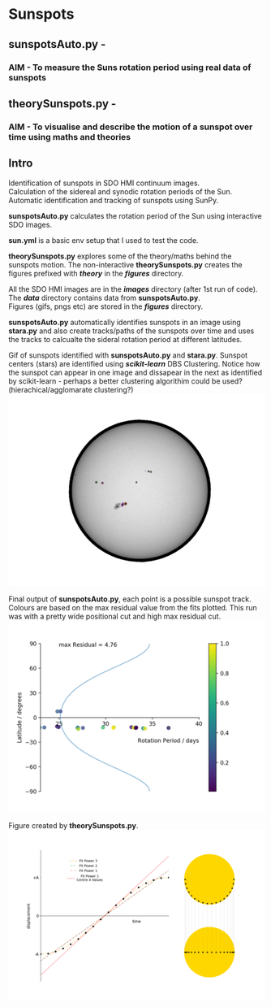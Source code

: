 # Sunspots

## sunspotsAuto.py - 
### AIM - To measure the Suns rotation period using real data of sunspots

## theorySunspots.py -
### AIM - To visualise and describe the motion of a sunspot over time using maths and theories

## Intro
Identification of sunspots in SDO HMI continuum images.  
Calculation of the sidereal and synodic rotation periods of the Sun.  
Automatic identification and tracking of sunspots using SunPy.

**sunspotsAuto.py** calculates the rotation period of the Sun using interactive SDO images.

**sun.yml** is a basic env setup that I used to test the code.

**theorySunspots.py** explores some of the theory/maths behind the sunspots motion. The non-interactive **theorySunspots.py** creates the figures prefixed with ***theory*** in the ***figures*** directory.

All the SDO HMI images are in the ***images*** directory (after 1st run of code).  
The ***data*** directory contains data from **sunspotsAuto.py**.  
Figures (gifs, pngs etc) are stored in the ***figures*** directory.

**sunspotsAuto.py** automatically identifies sunspots in an image using **stara.py** and also create tracks/paths  of the sunspots over time and uses the tracks to calcualte the sideral rotation period at different latitudes.

Gif of sunspots identified with **sunspotsAuto.py** and **stara.py**. Sunspot centers (stars) are identified using ***scikit-learn*** DBS Clustering. Notice how the sunspot can appear in one image and dissapear in the next as identified by scikit-learn - perhaps a better clustering algorithim could be used? (hierachical/agglomarate clustering?)
![AstroWelcome](./figures/sunspotsTracked.gif)

Final output of **sunspotsAuto.py**, each point is a possible sunspot track. Colours are based on the max residual value from the fits plotted. This run was with a pretty wide positional cut and high max residual cut.
![AstroWelcome](./figures/autoTrackSunspots.png)

Figure created by **theorySunspots.py**.
![AstroWelcome](./figures/theorySunspotsPathAll.png)
